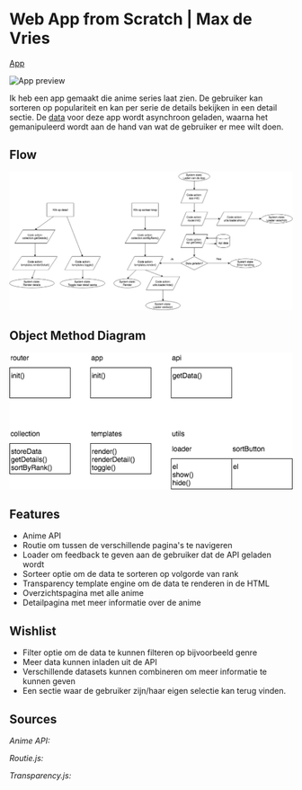 # Web App from Scratch | Max de Vries

[App](https://vriesm060.github.io/wafs/app)

![App preview](preview.png)

Ik heb een app gemaakt die anime series laat zien. De gebruiker kan sorteren op populariteit en kan per serie de details bekijken in een detail sectie. De [data](https://kitsu.docs.apiary.io/#) voor deze app wordt asynchroon geladen, waarna het gemanipuleerd wordt aan de hand van wat de gebruiker er mee wilt doen.

## Flow

![Flow](flow.png)

## Object Method Diagram

![Object Method Diagram](object-method-diagram.png)

## Features

* Anime API
* Routie om tussen de verschillende pagina's te navigeren
* Loader om feedback te geven aan de gebruiker dat de API geladen wordt
* Sorteer optie om de data te sorteren op volgorde van rank
* Transparency template engine om de data te renderen in de HTML
* Overzichtspagina met alle anime
* Detailpagina met meer informatie over de anime

## Wishlist

* Filter optie om de data te kunnen filteren op bijvoorbeeld genre
* Meer data kunnen inladen uit de API
* Verschillende datasets kunnen combineren om meer informatie te kunnen geven
* Een sectie waar de gebruiker zijn/haar eigen selectie kan terug vinden.

## Sources

*Anime API:*
[](https://kitsu.docs.apiary.io/#)

*Routie.js:*
[](http://projects.jga.me/routie/)

*Transparency.js:*
[](https://github.com/leonidas/transparency)
